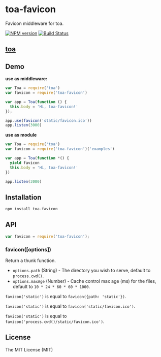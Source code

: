 toa-favicon
====
Favicon middleware for toa.

[![NPM version][npm-image]][npm-url]
[![Build Status][travis-image]][travis-url]

## [toa](https://github.com/toajs/toa)

## Demo

**use as middleware:**
```js
var Toa = require('toa')
var favicon = require('toa-favicon')

var app = Toa(function () {
  this.body = 'Hi, toa-favicon!'
});

app.use(favicon('static/favicon.ico'))
app.listen(3000)
```

**use as module**
```js
var Toa = require('toa')
var favicon = require('toa-favicon')('examples')

var app = Toa(function *() {
  yield favicon
  this.body = 'Hi, toa-favicon!'
})

app.listen(3000)
```

## Installation

```bash
npm install toa-favicon
```

## API

```js
var favicon = require('toa-favicon');
```

### favicon([options])

Return a thunk function.

- `options.path` (String) - The directory you wish to serve, default to `process.cwd()`.
- `options.maxAge` (Number) - Cache control max age (ms) for the files, default to `10 * 24 * 60 * 60 * 1000`.

`favicon('static')` is equal to `favicon({path: 'static'})`.

`favicon('static')` is equal to `favicon('static/favicon.ico')`.

`favicon('static')` is equal to `favicon('process.cwd()/static/favicon.ico')`.


## License

The MIT License (MIT)

[npm-url]: https://npmjs.org/package/toa-favicon
[npm-image]: http://img.shields.io/npm/v/toa-favicon.svg

[travis-url]: https://travis-ci.org/toajs/toa-favicon
[travis-image]: http://img.shields.io/travis/toajs/toa-favicon.svg
